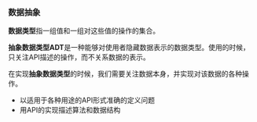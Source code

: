 

### 数据抽象

**数据类型**指一组值和一组对这些值的操作的集合。

**抽象数据类型ADT**是一种能够对使用者隐藏数据表示的数据类型。使用的时候，只关注API描述的操作，而不关系数据的表示。

在实现**抽象数据类型**的时候，我们需要关注数据本身，并实现对该数据的各种操作。

- 以适用于各种用途的API形式准确的定义问题
- 用API的实现描述算法和数据结构
